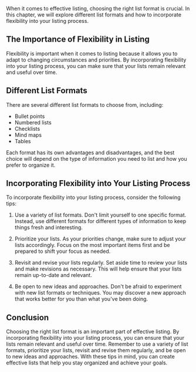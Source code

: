 
When it comes to effective listing, choosing the right list format is crucial. In this chapter, we will explore different list formats and how to incorporate flexibility into your listing process.

The Importance of Flexibility in Listing
----------------------------------------

Flexibility is important when it comes to listing because it allows you to adapt to changing circumstances and priorities. By incorporating flexibility into your listing process, you can make sure that your lists remain relevant and useful over time.

Different List Formats
----------------------

There are several different list formats to choose from, including:

* Bullet points
* Numbered lists
* Checklists
* Mind maps
* Tables

Each format has its own advantages and disadvantages, and the best choice will depend on the type of information you need to list and how you prefer to organize it.

Incorporating Flexibility into Your Listing Process
---------------------------------------------------

To incorporate flexibility into your listing process, consider the following tips:

1. Use a variety of list formats. Don't limit yourself to one specific format. Instead, use different formats for different types of information to keep things fresh and interesting.

2. Prioritize your lists. As your priorities change, make sure to adjust your lists accordingly. Focus on the most important items first and be prepared to shift your focus as needed.

3. Revisit and revise your lists regularly. Set aside time to review your lists and make revisions as necessary. This will help ensure that your lists remain up-to-date and relevant.

4. Be open to new ideas and approaches. Don't be afraid to experiment with new list formats or techniques. You may discover a new approach that works better for you than what you've been doing.

Conclusion
----------

Choosing the right list format is an important part of effective listing. By incorporating flexibility into your listing process, you can ensure that your lists remain relevant and useful over time. Remember to use a variety of list formats, prioritize your lists, revisit and revise them regularly, and be open to new ideas and approaches. With these tips in mind, you can create effective lists that help you stay organized and achieve your goals.
